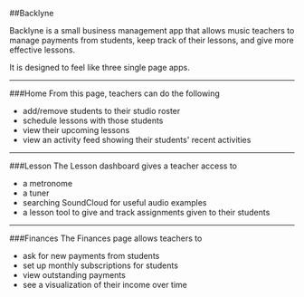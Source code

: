 ##Backlyne

Backlyne is a small business management app that allows music teachers to manage payments from students, keep track of their lessons, and give more effective lessons.

It is designed to feel like three single page apps.

***

###Home
From this page, teachers can do the following
- add/remove students to their studio roster
- schedule lessons with those students
- view their upcoming lessons
- view an activity feed showing their students' recent activities
 
***

###Lesson
The Lesson dashboard gives a teacher access to
- a metronome
- a tuner
- searching SoundCloud for useful audio examples
- a lesson tool to give and track assignments given to their students

***

###Finances
The Finances page allows teachers to
- ask for new payments from students
- set up monthly subscriptions for students
- view outstanding payments
- see a visualization of their income over time
